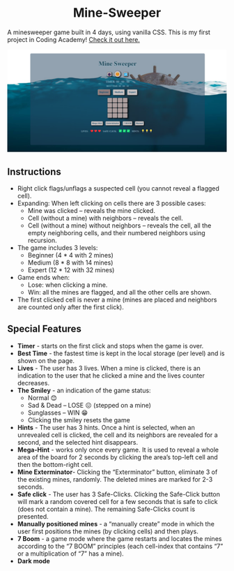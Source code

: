 <div id="header" align="center">
    <h1>Mine-Sweeper</h1>
</div>

A minesweeper game built in 4 days, using vanilla CSS. This is my first project in Coding Academy! [Check it out here.](https://moriahamami.github.io/Mine-Sweeper/ "Website link")

![Main board image](img/readme-img.png "Board-main-page")

## Instructions
- Right click flags/unflags a suspected cell (you cannot reveal a flagged cell).
- Expanding: When left clicking on cells there are 3 possible cases:
  - Mine was clicked – reveals the mine clicked.
  - Cell (without a mine) with neighbors – reveals the cell.
  - Cell (without a mine) without neighbors – reveals the cell, all the empty neighboring cells, and their numbered neighbors using recursion.
- The game includes 3 levels:
  - Beginner (4 * 4 with 2 mines)
  - Medium (8 * 8 with 14 mines)
  - Expert (12 * 12 with 32 mines)
- Game ends when:
  - Lose: when clicking a mine.
  - Win: all the mines are flagged, and all the other cells are shown.
- The first clicked cell is never a mine (mines are placed and neighbors are counted only after the first click).

## Special Features
- **Timer** - starts on the first click and stops when the game is over.
- **Best Time** - the fastest time is kept in the local storage (per level) and is shown on the page.
- **Lives** - The user has 3 lives. When a mine is clicked, there is an indication to the user that he clicked a mine and the lives counter decreases. 
- **The Smiley** - an indication of the game status:
  - Normal 😊 
  - Sad & Dead – LOSE 😖 (stepped on a mine)
  - Sunglasses – WIN 😁
  - Clicking the smiley resets the game
- **Hints** - The user has 3 hints. Once a hint is selected, when an unrevealed cell is clicked, the cell and its neighbors are revealed for a second, and the selected hint disappears.
- **Mega-Hint** - works only once every game. It is used to reveal a whole area of the board for 2 seconds by clicking the area’s top-left cell and then the bottom-right cell.
- **Mine Exterminator**- Clicking the “Exterminator” button, eliminate 3 of the existing mines, randomly. The deleted mines are marked for 2-3 seconds. 
- **Safe click** - The user has 3 Safe-Clicks. Clicking the Safe-Click button will mark a random covered cell for a few seconds that is safe to click (does not contain a mine). The remaining Safe-Clicks count is presented.
- **Manually positioned mines** - a “manually create” mode in which the user first positions the mines (by clicking cells) and then plays.
- **7 Boom** - a game mode where the game restarts and locates the mines according to the “7 BOOM” principles (each cell-index that contains “7” or a multiplication of “7” has a mine). 
- **Dark mode**
